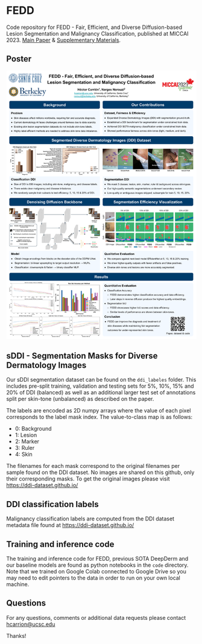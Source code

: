 # FEDD
Code repository for FEDD - Fair, Efficient, and Diverse Diffusion-based Lesion Segmentation and Malignancy Classification, published at MICCAI 2023. [Main Paper](https://arxiv.org/abs/2307.11654) & [Supplementary Materials](https://github.com/hectorcarrion/FEDD/blob/main/FEDD%20Supplementary%20Materials.pdf).

## Poster
![Poster](https://raw.githubusercontent.com/hectorcarrion/FEDD/main/FEDD%20MICCAI%202023%20Poster.png)

## sDDI - Segmentation Masks for Diverse Dermatology Images
Our sDDI segmentation dataset can be found on the `ddi_labeles` folder. This includes pre-split training, validation and testing sets for 5%, 10%, 15% and 20% of DDI (balanced) as well as an additional larger test set of annotations split per skin-tone (unbalanced) as described on the paper.

The labels are encoded as 2D numpy arrays where the value of each pixel corresponds to the label mask index. The value-to-class map is as follows:

* 0: Background
* 1: Lesion
* 2: Marker
* 3: Ruler
* 4: Skin

The filenames for each mask correspond to the original filenames per sample found on the DDI dataset. No images are shared on this github, only their corresponding masks. To get the original images please visit https://ddi-dataset.github.io/

## DDI classification labels
Malignancy classification labels are computed from the DDI dataset metadata file found at https://ddi-dataset.github.io/

## Training and inference code
The training and inference code for FEDD, previous SOTA DeepDerm and our baseline models are found as python notebooks in the `code` directory. Note that we trained on Google Colab connected to Google Drive so you may need to edit pointers to the data in order to run on your own local machine.

## Questions
For any questions, comments or additional data requests please contact hcarrion@ucsc.edu

Thanks!
